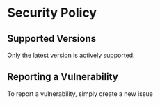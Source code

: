 # Security Policy

## Supported Versions

Only the latest version is actively supported.

## Reporting a Vulnerability

To report a vulnerability, simply create a new issue
